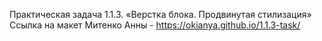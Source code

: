 Практическая задача 1.1.3. «Верстка блока. Продвинутая стилизация»
Ссылка на макет Митенко Анны - https://okianya.github.io/1.1.3-task/
